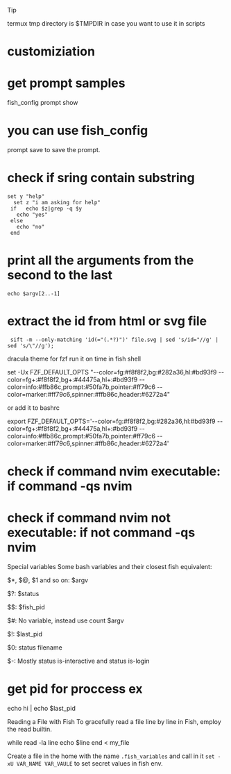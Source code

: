 > [!TIP]
> termux tmp directory is
> $TMPDIR
> in case you want to use it in scripts

# customiziation

# get prompt samples

fish_config prompt show

# you can use fish_config

prompt save <prompt-name> to save the prompt.

# check if sring contain substring

```fish
set y "help"
  set z "i am asking for help"
 if   echo $z|grep -q $y
   echo "yes"
 else
   echo "no"
 end

```

# print all the arguments from the second to the last

`echo $argv[2..-1]`

# extract the id from html or svg file

```fish
 sift -m --only-matching 'id(="(.*?)")' file.svg | sed 's/id="//g' | sed 's/\"//g');
```

dracula theme for fzf run it on time in fish shell

set -Ux FZF_DEFAULT_OPTS "--color=fg:#f8f8f2,bg:#282a36,hl:#bd93f9 --color=fg+:#f8f8f2,bg+:#44475a,hl+:#bd93f9 --color=info:#ffb86c,prompt:#50fa7b,pointer:#ff79c6 --color=marker:#ff79c6,spinner:#ffb86c,header:#6272a4"

or add it to bashrc

export FZF_DEFAULT_OPTS='--color=fg:#f8f8f2,bg:#282a36,hl:#bd93f9 --color=fg+:#f8f8f2,bg+:#44475a,hl+:#bd93f9 --color=info:#ffb86c,prompt:#50fa7b,pointer:#ff79c6 --color=marker:#ff79c6,spinner:#ffb86c,header:#6272a4'

# check if command nvim executable: if command -qs nvim

# check if command nvim not executable: if not command -qs nvim

Special variables
Some bash variables and their closest fish equivalent:

$\*, $@, $1 and so on: $argv

$?: $status

$$: $fish_pid

$#: No variable, instead use count $argv

$!: $last_pid

$0: status filename

$-: Mostly status is-interactive and status is-login

# get pid for proccess ex

echo hi | echo $last_pid

Reading a File with Fish
To gracefully read a file line by line in Fish, employ the read builtin.

while read -la line
echo $line
end < my_file

Create a file in the home with the name `.fish_variables`
and call in it `set -xU VAR_NAME VAR_VAULE`
to set secret values in fish env.
